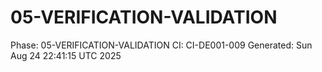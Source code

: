# 05-VERIFICATION-VALIDATION
Phase: 05-VERIFICATION-VALIDATION
CI: CI-DE001-009
Generated: Sun Aug 24 22:41:15 UTC 2025

